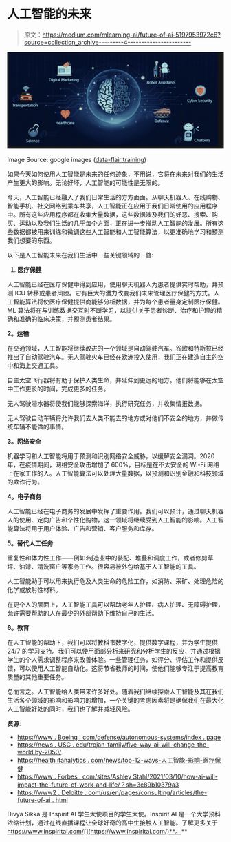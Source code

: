 # 人工智能的未来

> 原文：<https://medium.com/mlearning-ai/future-of-ai-5197953972c6?source=collection_archive---------4----------------------->

![](img/0255641009b705eb6c020bdcff6d3810.png)

Image Source: google images ([data-flair.training](https://data-flair.training/))

如果今天如何使用人工智能是未来的任何迹象，不用说，它将在未来对我们的生活产生更大的影响。无论好坏，人工智能的可能性是无限的。

今天，人工智能已经融入了我们日常生活的方方面面。从聊天机器人、在线购物、智能手机、社交网络到乘车共享，人工智能正在应用于我们日常使用的应用程序中。所有这些应用程序都在收集大量数据，这些数据涉及我们的好恶、搜索、购买、运动以及我们生活的几乎每个方面，正在进一步推动人工智能的发展。所有这些数据都被用来训练和微调这些人工智能和人工智能算法，以更准确地学习和预测我们想要的东西。

以下是人工智能未来在我们生活中一些关键领域的一瞥:

1.  **医疗保健**

人工智能已经在医疗保健中得到应用，使用聊天机器人为患者提供实时帮助，并预测 ICU 转移或患者风险。它有巨大的潜力改变我们未来管理医疗保健的方式。人工智能算法将使医疗保健提供商能够分析数据，并为每个患者量身定制医疗保健。ML 算法将在与训练数据交互时不断学习，以提供关于患者诊断、治疗和护理的精确和准确的临床决策，并预测患者结果。

**2。运输**

在交通领域，人工智能将继续改进的一个领域是自动驾驶汽车。谷歌和特斯拉已经推出了自动驾驶汽车。无人驾驶火车已经在欧洲投入使用，我们正在建造自主的空中和海上交通工具。

自主太空飞行器将有助于保护人类生命，并延伸到更远的地方。他们将能够在太空中工作更长的时间，完成更多的任务。

无人驾驶潜水器将使我们能够探索海洋，执行研究任务，并收集情报数据。

无人驾驶自动车辆将允许我们去人类不能去的地方或对他们不安全的地方，并做传统车辆不能做的事情。

**3。网络安全**

机器学习和人工智能将用于预测和识别网络安全威胁，以缓解安全漏洞。2020 年，在疫情期间，网络安全攻击增加了 600%，目标是在不太安全的 Wi-Fi 网络上在家工作的人。人工智能算法可以处理大量数据，以预测和识别金融和科技领域的欺诈行为。

**4。电子商务**

人工智能已经在电子商务的发展中发挥了重要作用。我们可以预计，通过聊天机器人的使用、定向广告和个性化购物，这一领域将继续受到人工智能的影响。人工智能算法将用于用户体验、广告和营销、客户服务和库存。

**5。替代人工任务**

重复性和体力性工作——例如:制造业中的装配、堆叠和调度工作，或者修剪草坪、油漆、清洗窗户等家务工作。很容易被外包给基于人工智能的工具。

人工智能助手可以用来执行危及人类生命的危险工作，如消防、采矿、处理危险的化学或放射性材料。

在更个人的层面上，人工智能工具可以帮助老年人护理、病人护理、无障碍护理，允许需要帮助的人在最少的外部帮助下维持自己的生活。

**6。教育**

在人工智能的帮助下，我们可以将教科书数字化，提供数字课程，并为学生提供 24/7 的学习支持。我们可以使用面部分析来研究和分析学生的反应，并通过根据学生的个人需求调整程序来改善体验。一些管理任务，如评分、评估工作和提供反馈，可以使用人工智能自动化。这将节省教师的时间，使他们能够专注于提高教育质量的其他重要任务。

总而言之。人工智能给人类带来许多好处。随着我们继续探索人工智能及其在我们生活各个领域的影响和影响力的增加，一个关键的考虑因素将是确保我们在最大化人工智能好处的同时，我们也了解并减轻风险。

**资源**:

*   [https://www . Boeing . com/defense/autonomous-systems/index . page](https://www.boeing.com/defense/autonomous-systems/index.page)
*   [https://news . USC . edu/trojan-family/five-way-ai-will-change-the-world by-2050/](https://news.usc.edu/trojan-family/five-ways-ai-will-change-the-world-by-2050/)
*   [https://health itanalytics . com/news/top-12-ways-人工智能-影响-医疗保健](https://healthitanalytics.com/news/top-12-ways-artificial-intelligence-will-impact-healthcare)
*   [https://www . Forbes . com/sites/Ashley Stahl/2021/03/10/how-ai-will-impact-the-future-of-work-and-life/？sh=3c89b10379a3](https://www.forbes.com/sites/ashleystahl/2021/03/10/how-ai-will-impact-the-future-of-work-and-life/?sh=3c89b10379a3)
*   [https://www2 . Deloitte . com/us/en/pages/consulting/articles/the-future-of-ai . html](https://www2.deloitte.com/us/en/pages/consulting/articles/the-future-of-ai.html)

Divya Sikka 是 Inspirit AI 学生大使项目的学生大使。Inspirit AI 是一个大学预科浓缩计划，通过在线直播课程让全球好奇的高中生接触人工智能。了解更多关于 https://www.inspiritai.com/[](https://www.inspiritai.com/)**。**